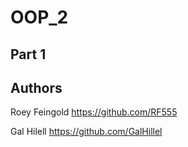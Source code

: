 # OOP_2

## Part 1


## Authors

Roey Feingold https://github.com/RF555

Gal Hilell https://github.com/GalHillel